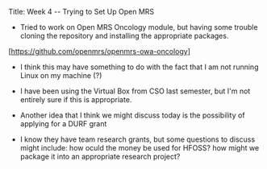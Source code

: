Title: Week 4 -- Trying to Set Up Open MRS

- Tried to work on Open MRS Oncology module, but having some trouble cloning the repository and installing the appropriate packages.

[https://github.com/openmrs/openmrs-owa-oncology]
- I think this may have something to do with the fact that I am not running Linux on my machine (?) 
- I have been using the Virtual Box from CSO last semester, but I'm not entirely sure if this is appropriate.

- Another idea that I think we might discuss today is the possibility of applying for a DURF grant 
- I know they have team research grants, but some questions to discuss might include: how oculd the money be used for HFOSS? 
how might we package it into an appropriate research project? 
